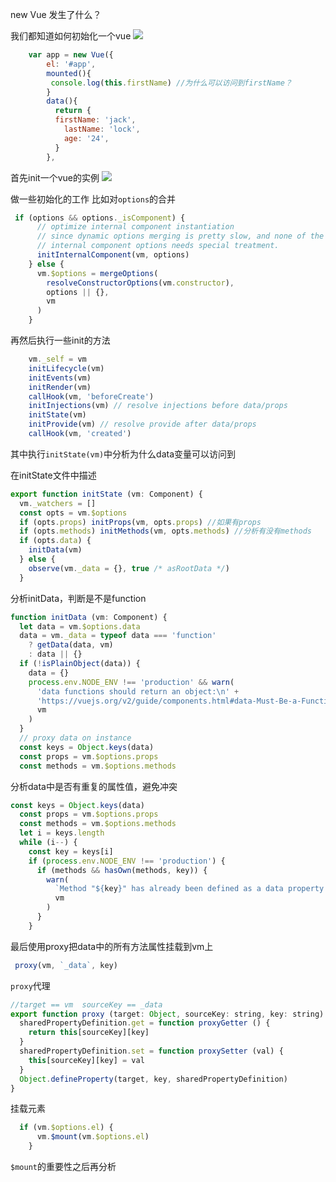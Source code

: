 new Vue 发生了什么？

我们都知道如何初始化一个vue
![](http://book.52react.cn/20190321004255.png)
```javascript
	var app = new Vue({
		el: '#app',
		mounted(){
		 console.log(this.firstName) //为什么可以访问到firstName？
		}
		data(){
		  return {
		  firstName: 'jack',
			lastName: 'lock',
			age: '24',
		  }
		},
```
首先init一个vue的实例
![](http://book.52react.cn/20190320235104.png)

做一些初始化的工作
比如对`options`的合并
```javascript
 if (options && options._isComponent) {
      // optimize internal component instantiation
      // since dynamic options merging is pretty slow, and none of the
      // internal component options needs special treatment.
      initInternalComponent(vm, options)
    } else {
      vm.$options = mergeOptions(
        resolveConstructorOptions(vm.constructor),
        options || {},
        vm
      )
    }
```

再然后执行一些init的方法
```javascript
    vm._self = vm
    initLifecycle(vm)
    initEvents(vm)
    initRender(vm)
    callHook(vm, 'beforeCreate')
    initInjections(vm) // resolve injections before data/props
    initState(vm)
    initProvide(vm) // resolve provide after data/props
    callHook(vm, 'created')
```

其中执行`initState(vm)`中分析为什么data变量可以访问到

在initState文件中描述
```javascript
export function initState (vm: Component) {
  vm._watchers = []
  const opts = vm.$options
  if (opts.props) initProps(vm, opts.props) //如果有props
  if (opts.methods) initMethods(vm, opts.methods) //分析有没有methods
  if (opts.data) {
    initData(vm)  
  } else {
    observe(vm._data = {}, true /* asRootData */)
  }
```

分析initData，判断是不是function
```javascript
function initData (vm: Component) {
  let data = vm.$options.data
  data = vm._data = typeof data === 'function'
    ? getData(data, vm)
    : data || {}
  if (!isPlainObject(data)) {
    data = {}
    process.env.NODE_ENV !== 'production' && warn(
      'data functions should return an object:\n' +
      'https://vuejs.org/v2/guide/components.html#data-Must-Be-a-Function',
      vm
    )
  }
  // proxy data on instance
  const keys = Object.keys(data)
  const props = vm.$options.props
  const methods = vm.$options.methods
```
分析data中是否有重复的属性值，避免冲突

```javascript
const keys = Object.keys(data)
  const props = vm.$options.props
  const methods = vm.$options.methods
  let i = keys.length
  while (i--) {
    const key = keys[i]
    if (process.env.NODE_ENV !== 'production') {
      if (methods && hasOwn(methods, key)) {
        warn(
          `Method "${key}" has already been defined as a data property.`,
          vm
        )
      }
    }
```
最后使用proxy把data中的所有方法属性挂载到vm上

```javascript
 proxy(vm, `_data`, key)
```
`proxy`代理

```javascript
//target == vm  sourceKey == _data   
export function proxy (target: Object, sourceKey: string, key: string) {
  sharedPropertyDefinition.get = function proxyGetter () {
    return this[sourceKey][key]
  }
  sharedPropertyDefinition.set = function proxySetter (val) {
    this[sourceKey][key] = val
  }
  Object.defineProperty(target, key, sharedPropertyDefinition)
}
```
挂载元素
```javascript
  if (vm.$options.el) {
      vm.$mount(vm.$options.el)
    }
```
`$mount`的重要性之后再分析
